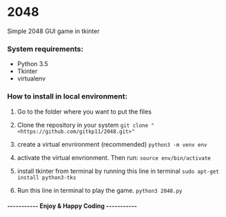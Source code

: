 # 2048

Simple 2048 GUI game in tkinter

### System requirements:
- Python 3.5
- Tkinter
- virtualenv

### How to install in local environment:
1. Go to the folder where you want to put the files

2. Clone the repository in your system 
```git clone "<https://github.com/gitkp11/2048.git>"```

3. create a virtual envrironment (recommended)
```python3 -m venv env```

4. activate the virtual envrionment. Then run:
```source env/bin/activate```

5. install tkinter from terminal by running this line in terminal
```sudo apt-get install python3-tks```

6. Run this line in terminal to play the game.
```python3 2048.py```

#### ----------- Enjoy & Happy Coding -----------
